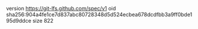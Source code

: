 version https://git-lfs.github.com/spec/v1
oid sha256:904a4fe1ce7d837abc80728348d5d524ecbea678dcdfbb3a9ff0bde195d9ddce
size 822

